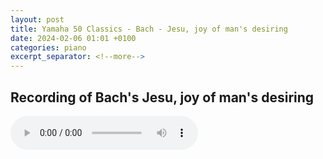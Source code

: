 ```yaml
---
layout: post
title: Yamaha 50 Classics - Bach - Jesu, joy of man's desiring
date: 2024-02-06 01:01 +0100
categories: piano
excerpt_separator: <!--more-->
---
```


<section>
<h1>Recording of Bach's Jesu, joy of man's desiring</h1>
<!--more-->

<audio controls>
  <source src="https://arsiteblobuks.blob.core.windows.net/audio/yam-50/3-Jesu-joy-bach.mp3" type="audio/mp3">
  Your browser does not support the audio element.
</audio>

</section>

